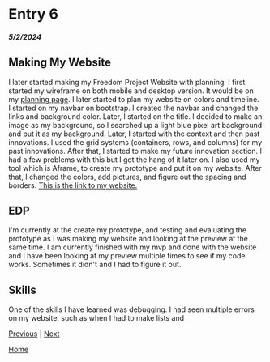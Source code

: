 # Entry 6
##### 5/2/2024

## Making My Website
I later started making my Freedom Project Website with planning. I first started my wireframe on both mobile and desktop version. It would be on my [planning page](https://github.com/xinyangl5722/sep10-freedom-project/blob/main/prep/plan.md). I later started to plan my website on colors and timeline.  
I started on my navbar on bootstrap. I created the navbar and changed the links and background color. Later, I started on the title. I decided to make an image as my background, so I searched up a light blue pixel art background and put it as my background. Later, I started with the context and then past innovations. I used the grid systems (containers, rows, and columns) for my past innovations. After that, I started to make my future innovation section. I had a few problems with this but I got the hang of it later on. I also used my tool which is Aframe, to create my prototype and put it on my website. After that, I changed the colors, add pictures, and figure out the spacing and borders. [This is the link to my website.](https://xinyangl5722.github.io/sep10-freedom-project/)

## EDP
I'm currently at the create my prototype, and testing and evaluating the prototype as I was making my website and looking at the preview at the same time. I am currently finished with my mvp and done with the website and I have been looking at my preview multiple times to see if my code works. Sometimes it didn't and I had to figure it out.  

## Skills
One of the skills I have learned was debugging. I had seen multiple errors on my website, such as when I had to make lists and 

[Previous](entry05.md) | [Next](entry07.md)

[Home](../README.md)
